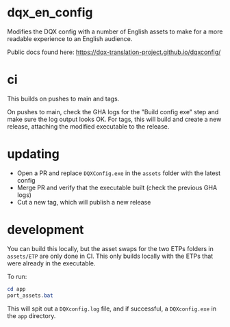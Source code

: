# dqx_en_config

Modifies the DQX config with a number of English assets to make for a more readable experience to an English audience.

Public docs found here: https://dqx-translation-project.github.io/dqxconfig/

# ci

This builds on pushes to main and tags.

On pushes to main, check the GHA logs for the "Build config exe" step and make sure the log output looks OK. For tags, this will build and create a new release, attaching the modified executable to the release.

# updating

- Open a PR and replace `DQXConfig.exe` in the `assets` folder with the latest config
- Merge PR and verify that the executable built (check the previous GHA logs)
- Cut a new tag, which will publish a new release

# development

You can build this locally, but the asset swaps for the two ETPs folders in `assets/ETP` are only done in CI. This only builds locally with the ETPs that were already in the executable.

To run:

```powershell
cd app
port_assets.bat
```

This will spit out a `DQXconfig.log` file, and if successful, a `DQXconfig.exe` in the `app` directory.
